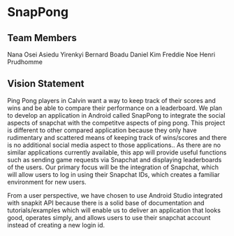 # SnapPong
## Team Members
Nana Osei Asiedu Yirenkyi
Bernard Boadu
Daniel Kim
Freddie Noe
Henri Prudhomme
## Vision Statement
Ping Pong players in Calvin want a way to keep track of their scores and wins and be able to compare their performance on a leaderboard. We plan to develop an application in Android called SnapPong to integrate the social aspects of snapchat with the competitve aspects of ping pong. This project is different to other compared application because they only have rudimentary and scattered means of keeping track of wins/scores and there is no additional social media aspect to those applications.. As there are no similar applications currently available, this app will provide useful functions such as sending game requests via Snapchat and displaying leaderboards of the users. Our primary focus will be the integration of Snapchat, which will allow users to log in using their Snapchat IDs, which creates a familiar environment for new users.

From a user perspective, we have chosen to use Android Studio integrated with snapkit API because there is a solid base of documentation and tutorials/examples which will enable us to deliver an application that looks good, operates simply, and allows users to use their snapchat account instead of creating a new login id.
